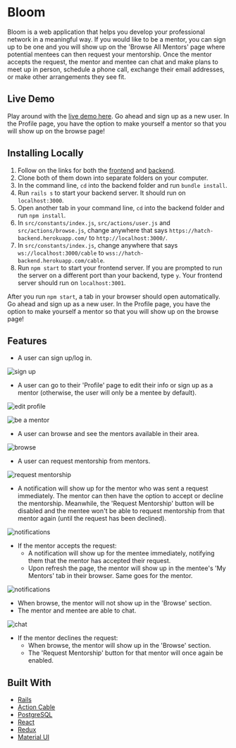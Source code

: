 # Bloom

Bloom is a web application that helps you develop your professional network in a meaningful way. If you would like to be a mentor, you can sign up to be one and you will show up on the 'Browse All Mentors' page where potential mentees can then request your mentorship. Once the mentor accepts the request, the mentor and mentee can chat and make plans to meet up in person, schedule a phone call, exchange their email addresses, or make other arrangements they see fit.

## Live Demo
Play around with the [live demo here](https://app-hatch.herokuapp.com/). Go ahead and sign up as a new user. In the Profile page, you have the option to make yourself a mentor so that you will show up on the browse page!

## Installing Locally

1. Follow on the links for both the [frontend](https://github.com/linsuri/hatch-frontend) and [backend](https://github.com/linsuri/hatch-backend).
2. Clone both of them down into separate folders on your computer.
3. In the command line, `cd` into the backend folder and run `bundle install`.
4. Run `rails s` to start your backend server. It should run on `localhost:3000`.
5. Open another tab in your command line, `cd` into the backend folder and run `npm install`.
6. In `src/constants/index.js`, `src/actions/user.js` and `src/actions/browse.js`, change anywhere that says `https://hatch-backend.herokuapp.com/` to `http://localhost:3000/`.
7. In `src/constants/index.js`, change anywhere that says `ws://localhost:3000/cable` to `wss://hatch-backend.herokuapp.com/cable`.
8. Run `npm start` to start your frontend server. If you are prompted to run the server on a different port than your backend, type `y`. Your frontend server should run on `localhost:3001`.

After you run `npm start`, a tab in your browser should open automatically. Go ahead and sign up as a new user. In the Profile page, you have the option to make yourself a mentor so that you will show up on the browse page!

## Features

* A user can sign up/log in.

![sign up](public/hatch-demo-signup.gif)

* A user can go to their 'Profile' page to edit their info or sign up as a mentor (otherwise, the user will only be a mentee by default).

![edit profile](public/hatch-demo-edit-profile.gif)

![be a mentor](public/hatch-demo-be-mentor.gif)

* A user can browse and see the mentors available in their area.

![browse](public/hatch-demo-browse.gif)

* A user can request mentorship from mentors.

![request mentorship](public/hatch-demo-request-mentorship.gif)

* A notification will show up for the mentor who was sent a request immediately. The mentor can then have the option to accept or decline the mentorship. Meanwhile, the 'Request Mentorship' button will be disabled and the mentee won't be able to request mentorship from that mentor again (until the request has been declined).

![notifications](public/hatch-demo-notifications.gif)

* If the mentor accepts the request:
  * A notification will show up for the mentee immediately, notifying them that the mentor has accepted their request.
  * Upon refresh the page, the mentor will show up in the mentee's 'My Mentors' tab in their browser. Same goes for the mentor.

![notifications](public/hatch-demo-notifications.gif)

  * When browse, the mentor will not show up in the 'Browse' section.
  * The mentor and mentee are able to chat.

![chat](public/hatch-demo-chat.gif)


* If the mentor declines the request:
  * When browse, the mentor will show up in the 'Browse' section.
  * The 'Request Mentorship' button for that mentor will once again be enabled.  

## Built With

* [Rails](https://rubyonrails.org/)
* [Action Cable](https://guides.rubyonrails.org/action_cable_overview.html)
* [PostgreSQL](https://www.postgresql.org/)
* [React](https://reactjs.org/)
* [Redux](https://redux.js.org/)
* [Material UI](https://material-ui.com/)
